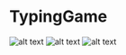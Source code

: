 # TypingGame

![alt text](/screenshots/TypingGame(1).png)
![alt text](/screenshots/TypingGame(2).png)
![alt text](/screenshots/TypingGame(3).png)
